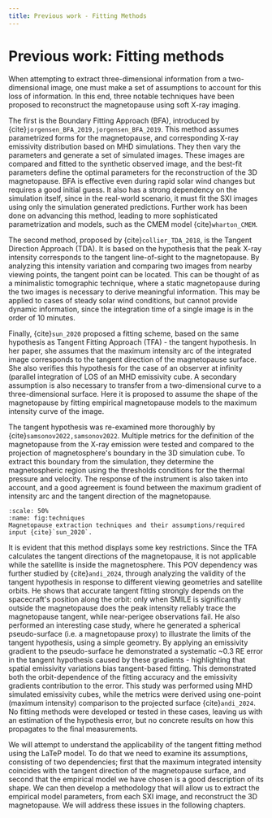 ```yaml
---
title: Previous work - Fitting Methods
---
```


# Previous work: Fitting methods

When attempting to extract three-dimensional information from a two- dimensional image, one must make a set of assumptions to account for this loss of information. In this end, three notable techniques have been proposed to reconstruct the magnetopause using soft X-ray imaging.

The first is the Boundary Fitting Approach (BFA), introduced by {cite}`jorgensen_BFA_2019,jorgensen_BFA_2019`. This method assumes parametrized forms for the magnetopause, and corresponding X-ray emissivity distribution based on MHD simulations. They then vary the parameters and generate a set of simulated images. These images are compared and fitted to the synthetic observed image, and the best-fit parameters define the optimal parameters for the reconstruction of the 3D magnetopause. BFA is effective even during rapid solar wind changes but requires a good initial guess. It also has a strong dependency on the simulation itself, since in the real-world scenario, it must fit the SXI images using only the simulation generated predictions. Further work has been done on advancing this method, leading to more sophisticated parametrization and models, such as the CMEM model {cite}`wharton_CMEM`.

The second method, proposed by {cite}`collier_TDA_2018`, is the Tangent Direction Approach (TDA). It is based on the hypothesis that the peak X-ray intensity corresponds to the tangent line-of-sight to the magnetopause. By analyzing this intensity variation and comparing two images from nearby viewing points, the tangent point can be located. This can be thought of as a minimalistic tomographic technique, where a static magnetopause during the two images is necessary to derive meaningful information. This may be applied to cases of steady solar wind conditions, but cannot provide dynamic information, since the integration time of a single image is in the order of 10 minutes.

Finally, {cite}`sun_2020` proposed a fitting scheme, based on the same hypothesis as Tangent Fitting Approach (TFA) - the tangent hypothesis. In her paper, she assumes that the maximum intensity arc of the integrated image corresponds to the tangent direction of the magnetopause surface. She also verifies this hypothesis for the case of an observer at infinity (parallel integration of LOS of an MHD emissivity cube. A secondary assumption is also necessary to transfer from a two-dimensional curve to a three-dimensional surface. Here it is proposed to assume the shape of the magnetopause by fitting empirical magnetopause models to the maximum intensity curve of the image. 

The tangent hypothesis was re-examined more thoroughly by {cite}`samsonov2022,samsonov2022`. Multiple metrics for the definition of the magnetopause from the X-ray emission were tested and compared to the projection of magnetosphere's boundary in the 3D simulation cube. To extract this boundary from the simulation, they determine the magnetospheric region using the thresholds conditions for the thermal pressure and velocity. The response of the instrument is also taken into account, and a good agreement is found between the maximum gradient of intensity arc and the tangent direction of the magnetopause. 
```{figure} ./images/fitting_techniques.png
:scale: 50%
:name: fig:techniques
Magnetopause extraction techniques and their assumptions/required input {cite}`sun_2020`.
```

It is evident that this method displays some key restrictions. Since the TFA calculates the tangent directions of the magnetopause, it is not applicable while the satellite is inside the magnetosphere. This POV dependency was further studied by {cite}`andi_2024`, through analyzing the validity of the tangent hypothesis in response to different viewing geometries and satellite orbits. He shows that accurate tangent fitting strongly depends on the spacecraft's position along the orbit: only when SMILE is significantly outside the magnetopause does the peak intensity reliably trace the magnetopause tangent, while near-perigee observations fail. He also performed an interesting case study, where he generated a spherical pseudo-surface (i.e. a magnetopause proxy) to illustrate the limits of the tangent hypothesis, using a simple geometry. By applying an emissivity gradient to the pseudo-surface he demonstrated a systematic ~0.3 RE error in the tangent hypothesis caused by these gradients - highlighting that spatial emissivity variations bias tangent-based fitting. This demonstrated both the orbit-dependence of the fitting accuracy and the emissivity gradients contribution to the error. This study was performed using MHD simulated emissivity cubes, while the metrics were derived using one-point (maximum intensity) comparison to the projected surface {cite}`andi_2024`. No fitting methods were developed or tested in these cases, leaving us with an estimation of the hypothesis error, but no concrete results on how this propagates to the final measurements.

We will attempt to understand the applicability of the tangent fitting method using the LaTeP model. To do that we need to examine its assumptions, consisting of two dependencies; first that the maximum integrated intensity coincides with the tangent direction of the magnetopause surface, and second that the empirical model we have chosen is a good description of its shape. We can then develop a methodology that will allow us to extract the empirical model parameters, from each SXI image, and reconstruct the 3D magnetopause. We will address these issues in the following chapters.
